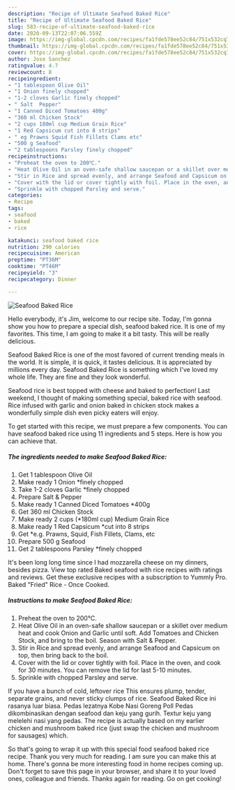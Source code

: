 ```yaml
---
description: "Recipe of Ultimate Seafood Baked Rice"
title: "Recipe of Ultimate Seafood Baked Rice"
slug: 583-recipe-of-ultimate-seafood-baked-rice
date: 2020-09-13T22:07:06.559Z
image: https://img-global.cpcdn.com/recipes/fa1fde578ee52c84/751x532cq70/seafood-baked-rice-recipe-main-photo.jpg
thumbnail: https://img-global.cpcdn.com/recipes/fa1fde578ee52c84/751x532cq70/seafood-baked-rice-recipe-main-photo.jpg
cover: https://img-global.cpcdn.com/recipes/fa1fde578ee52c84/751x532cq70/seafood-baked-rice-recipe-main-photo.jpg
author: Jose Sanchez
ratingvalue: 4.7
reviewcount: 8
recipeingredient:
- "1 tablespoon Olive Oil"
- "1 Onion finely chopped"
- "1-2 cloves Garlic finely chopped"
- " Salt  Pepper"
- "1 Canned Diced Tomatoes 400g"
- "360 ml Chicken Stock"
- "2 cups 180ml cup Medium Grain Rice"
- "1 Red Capsicum cut into 8 strips"
- " eg Prawns Squid Fish Fillets Clams etc"
- "500 g Seafood"
- "2 tablespoons Parsley finely chopped"
recipeinstructions:
- "Preheat the oven to 200℃."
- "Heat Olive Oil in an oven-safe shallow saucepan or a skillet over medium heat and cook Onion and Garlic until soft. Add Tomatoes and Chicken Stock, and bring to the boil. Season with Salt &amp; Pepper."
- "Stir in Rice and spread evenly, and arrange Seafood and Capsicum on top, then bring back to the boil."
- "Cover with the lid or cover tightly with foil. Place in the oven, and cook for 30 minutes. You can remove the lid for last 5-10 minutes."
- "Sprinkle with chopped Parsley and serve."
categories:
- Recipe
tags:
- seafood
- baked
- rice

katakunci: seafood baked rice 
nutrition: 290 calories
recipecuisine: American
preptime: "PT36M"
cooktime: "PT46M"
recipeyield: "3"
recipecategory: Dinner

---
```



![Seafood Baked Rice](https://img-global.cpcdn.com/recipes/fa1fde578ee52c84/751x532cq70/seafood-baked-rice-recipe-main-photo.jpg)

Hello everybody, it's Jim, welcome to our recipe site. Today, I'm gonna show you how to prepare a special dish, seafood baked rice. It is one of my favorites. This time, I am going to make it a bit tasty. This will be really delicious.

Seafood Baked Rice is one of the most favored of current trending meals in the world. It is simple, it is quick, it tastes delicious. It is appreciated by millions every day. Seafood Baked Rice is something which I've loved my whole life. They are fine and they look wonderful.

Seafood rice is best topped with cheese and baked to perfection! Last weekend, I thought of making something special, baked rice with seafood. Rice infused with garlic and onion baked in chicken stock makes a wonderfully simple dish even picky eaters will enjoy.


To get started with this recipe, we must prepare a few components. You can have seafood baked rice using 11 ingredients and 5 steps. Here is how you can achieve that.

<!--inarticleads1-->

##### The ingredients needed to make Seafood Baked Rice:

1. Get 1 tablespoon Olive Oil
1. Make ready 1 Onion *finely chopped
1. Take 1-2 cloves Garlic *finely chopped
1. Prepare  Salt &amp; Pepper
1. Make ready 1 Canned Diced Tomatoes *400g
1. Get 360 ml Chicken Stock
1. Make ready 2 cups (*180ml cup) Medium Grain Rice
1. Make ready 1 Red Capsicum *cut into 8 strips
1. Get  *e.g. Prawns, Squid, Fish Fillets, Clams, etc
1. Prepare 500 g Seafood
1. Get 2 tablespoons Parsley *finely chopped


It&#39;s been long long time since I had mozzarella cheese on my dinners, besides pizza. View top rated Baked seafood with rice recipes with ratings and reviews. Get these exclusive recipes with a subscription to Yummly Pro. Baked &#34;Fried&#34; Rice - Once Cooked. 

<!--inarticleads2-->

##### Instructions to make Seafood Baked Rice:

1. Preheat the oven to 200℃.
1. Heat Olive Oil in an oven-safe shallow saucepan or a skillet over medium heat and cook Onion and Garlic until soft. Add Tomatoes and Chicken Stock, and bring to the boil. Season with Salt &amp; Pepper.
1. Stir in Rice and spread evenly, and arrange Seafood and Capsicum on top, then bring back to the boil.
1. Cover with the lid or cover tightly with foil. Place in the oven, and cook for 30 minutes. You can remove the lid for last 5-10 minutes.
1. Sprinkle with chopped Parsley and serve.


If you have a bunch of cold, leftover rice This ensures plump, tender, separate grains, and never sticky clumps of rice. Seafood Baked Rice ini rasanya luar biasa. Pedas lezatnya Kobe Nasi Goreng Poll Pedas dikombinasikan dengan seafood dan keju yang gurih. Textur keju yang melelehi nasi yang pedas. The recipe is actually based on my earlier chicken and mushroom baked rice (just swap the chicken and mushroom for sausages) which. 

So that's going to wrap it up with this special food seafood baked rice recipe. Thank you very much for reading. I am sure you can make this at home. There's gonna be more interesting food in home recipes coming up. Don't forget to save this page in your browser, and share it to your loved ones, colleague and friends. Thanks again for reading. Go on get cooking!
